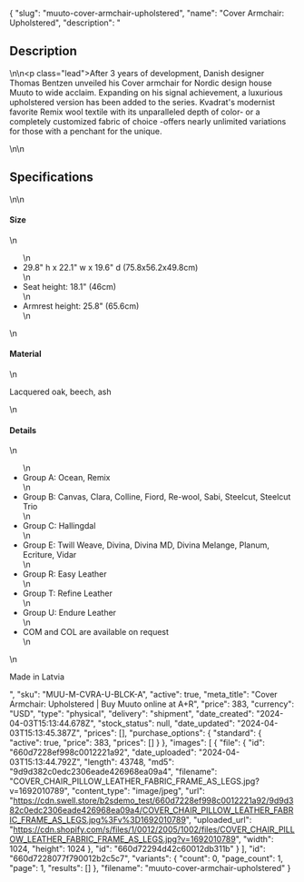 {
  "slug": "muuto-cover-armchair-upholstered",
  "name": "Cover Armchair: Upholstered",
  "description": "<h2>Description</h2>\n<!-- split -->\n<p class=\"lead\">After 3 years of development, Danish designer Thomas Bentzen unveiled his Cover armchair for Nordic design house Muuto to wide acclaim. Expanding on his signal achievement, a luxurious upholstered version has been added to the series. Kvadrat's modernist favorite Remix wool textile with its unparalleled depth of color- or a completely customized fabric of choice -offers nearly unlimited variations for those with a penchant for the unique.</p>\n<!-- split -->\n<h2>Specifications</h2>\n<!-- split -->\n<h4>Size</h4>\n<ul>\n<li>29.8\" h x 22.1\" w x 19.6\" d (75.8x56.2x49.8cm)</li>\n<li>Seat height: 18.1\" (46cm)</li>\n<li>Armrest height: 25.8\" (65.6cm)</li>\n</ul>\n<h4>Material</h4>\n<p>Lacquered oak, beech, ash</p>\n<h4>Details</h4>\n<ul>\n<li>Group A: Ocean, Remix</li>\n<li>Group B: Canvas, Clara, Colline, Fiord, Re-wool, Sabi, Steelcut, Steelcut Trio</li>\n<li>Group C: Hallingdal</li>\n<li>Group E: Twill Weave, Divina, Divina MD, Divina Melange, Planum, Ecriture, Vidar</li>\n<li>Group R: Easy Leather</li>\n<li>Group T: Refine Leather</li>\n<li>Group U: Endure Leather</li>\n<li>COM and COL are available on request</li>\n</ul>\n<p>Made in Latvia</p>",
  "sku": "MUU-M-CVRA-U-BLCK-A",
  "active": true,
  "meta_title": "Cover Armchair: Upholstered | Buy Muuto online at A+R",
  "price": 383,
  "currency": "USD",
  "type": "physical",
  "delivery": "shipment",
  "date_created": "2024-04-03T15:13:44.678Z",
  "stock_status": null,
  "date_updated": "2024-04-03T15:13:45.387Z",
  "prices": [],
  "purchase_options": {
    "standard": {
      "active": true,
      "price": 383,
      "prices": []
    }
  },
  "images": [
    {
      "file": {
        "id": "660d7228ef998c0012221a92",
        "date_uploaded": "2024-04-03T15:13:44.792Z",
        "length": 43748,
        "md5": "9d9d382c0edc2306eade426968ea09a4",
        "filename": "COVER_CHAIR_PILLOW_LEATHER_FABRIC_FRAME_AS_LEGS.jpg?v=1692010789",
        "content_type": "image/jpeg",
        "url": "https://cdn.swell.store/b2sdemo_test/660d7228ef998c0012221a92/9d9d382c0edc2306eade426968ea09a4/COVER_CHAIR_PILLOW_LEATHER_FABRIC_FRAME_AS_LEGS.jpg%3Fv%3D1692010789",
        "uploaded_url": "https://cdn.shopify.com/s/files/1/0012/2005/1002/files/COVER_CHAIR_PILLOW_LEATHER_FABRIC_FRAME_AS_LEGS.jpg?v=1692010789",
        "width": 1024,
        "height": 1024
      },
      "id": "660d72294d42c60012db311b"
    }
  ],
  "id": "660d7228077f790012b2c5c7",
  "variants": {
    "count": 0,
    "page_count": 1,
    "page": 1,
    "results": []
  },
  "filename": "muuto-cover-armchair-upholstered"
}